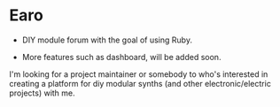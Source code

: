 # Earo

* DIY module forum with the goal of using Ruby.

* More features such as dashboard, will be added soon.

I'm looking for a project maintainer or somebody to who's interested in creating a platform for diy modular synths (and other electronic/electric projects) with me.